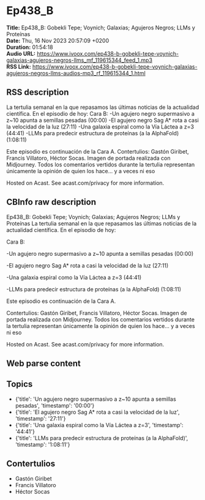 # Ep438_B  
**Title:** Ep438_B: Gobekli Tepe; Voynich; Galaxias; Agujeros Negros; LLMs y Proteínas  
**Date:** Thu, 16 Nov 2023 20:57:09 +0200  
**Duration:** 01:54:18  
**Audio URL:** https://www.ivoox.com/ep438-b-gobekli-tepe-voynich-galaxias-agujeros-negros-llms_mf_119615344_feed_1.mp3  
**RSS Link:** https://www.ivoox.com/ep438-b-gobekli-tepe-voynich-galaxias-agujeros-negros-llms-audios-mp3_rf_119615344_1.html  

## RSS description
La tertulia semanal en la que repasamos las últimas noticias de la actualidad científica. En el episodio de hoy:
Cara B:
-Un agujero negro supermasivo a z~10 apunta a semillas pesadas (00:00)
-El agujero negro Sag A* rota a casi la velocidad de la luz (27:11)
-Una galaxia espiral como la Vía Láctea a z=3 (44:41)
-LLMs para predecir estructura de proteínas (a la AlphaFold) (1:08:11)

Este episodio es continuación de la Cara A.
Contertulios: Gastón Giribet, Francis Villatoro, Héctor Socas. Imagen de portada realizada con Midjourney. Todos los comentarios vertidos durante la tertulia representan únicamente la opinión de quien los hace... y a veces ni eso


 Hosted on Acast. See acast.com/privacy for more information.

## CBInfo raw description
Ep438_B: Gobekli Tepe; Voynich; Galaxias; Agujeros Negros; LLMs y Proteínas
La tertulia semanal en la que repasamos las últimas noticias de la actualidad científica. En el episodio de hoy:

Cara B:

-Un agujero negro supermasivo a z~10 apunta a semillas pesadas (00:00)

-El agujero negro Sag A* rota a casi la velocidad de la luz (27:11)

-Una galaxia espiral como la Vía Láctea a z=3 (44:41)

-LLMs para predecir estructura de proteínas (a la AlphaFold) (1:08:11)



Este episodio es continuación de la Cara A.

Contertulios: Gastón Giribet, Francis Villatoro, Héctor Socas. Imagen de portada realizada con Midjourney. Todos los comentarios vertidos durante la tertulia representan únicamente la opinión de quien los hace... y a veces ni eso





 Hosted on Acast. See acast.com/privacy for more information.




## Web parse content


## Topics
- {'title': 'Un agujero negro supermasivo a z~10 apunta a semillas pesadas', 'timestamp': '00:00'}
- {'title': 'El agujero negro Sag A* rota a casi la velocidad de la luz', 'timestamp': '27:11'}
- {'title': 'Una galaxia espiral como la Vía Láctea a z=3', 'timestamp': '44:41'}
- {'title': 'LLMs para predecir estructura de proteínas (a la AlphaFold)', 'timestamp': '1:08:11'}
## Contertulios
- Gastón Giribet
- Francis Villatoro
- Héctor Socas